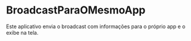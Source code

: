 # BroadcastParaOMesmoApp
Este aplicativo envia o broadcast com informações para o próprio app e o exibe na tela.
